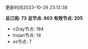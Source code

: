 更新时间2023-10-28 23:12:38

**总订阅: 73**
**总节点: 803**
**有效节点: 205**
- v2ray节点: 184
- trojan节点: 14
- ss节点: 7
